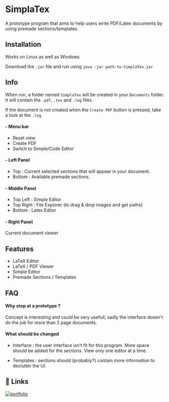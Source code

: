 
# SimplaTex

A prototype program that aims to help users write PDF/Latex documents by using premade sections/templates.    


## Installation

Works on Linux as well as Windows

Download the `.jar` file and run using `java -jar path-to-SimplaTex.jar`
    
## Info

When run, a folder named `SimplaTex` will be created in your `Documents` folder. It will contain the `.pdf`, `.tex` and `.log` files.

If the document is not created when the `Create PDF` button is pressed, take a look at the `.log`.

#### - Menu bar
- Reset view
- Create PDF
- Switch to Simple/Code Editor

#### - Left Panel
- Top : Current selected sections that will appear in your document.
- Bottom : Available premade sections.

#### - Middle Panel
 - Top Left : Simple Editor
 - Top Right : File Explorer (to drag & drop images and get paths)
 - Bottom : Latex Editor

#### - Right Panel
Current document viewer
## Features

- LaTeX Editor
- LaTeX / PDF Viewer
- Simple Editor
- Premade Sections / Templates


## FAQ

#### Why stop at a prototype ?
Concept is interesting and could be very usefull, sadly the interface doesn't do the job for more than 2 page documents.

#### What should be changed

- Interface : the user interface isn't fit for this program. More space should be added for the sections. View only one editor at a time. 

- Templates : sections should (probably?) contain more information to declutter the UI.


## 🔗 Links
[![portfolio](https://img.shields.io/badge/my_portfolio-000?style=for-the-badge&logo=ko-fi&logoColor=white)](https://olivermineau.github.io/#apps)


